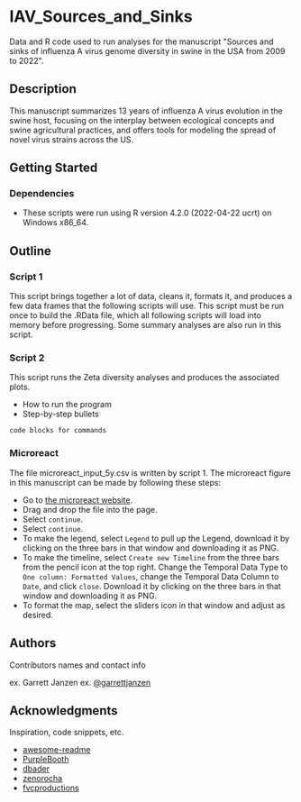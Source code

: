 # IAV_Sources_and_Sinks

Data and R code used to run analyses for the manuscript "Sources and sinks of influenza A virus genome diversity in swine in the USA from 2009 to 2022".

## Description

This manuscript summarizes 13 years of influenza A virus evolution in the swine host, focusing on the interplay between ecological concepts and swine agricultural practices, and offers tools for modeling the spread of novel virus strains across the US.

## Getting Started

### Dependencies

* These scripts were run using R version 4.2.0 (2022-04-22 ucrt) on Windows x86_64.


## Outline

### Script 1
This script brings together a lot of data, cleans it, formats it, and produces a few data frames that the following scripts will use. This script must be run once to build the .RData file, which all following scripts will load into memory before progressing. Some summary analyses are also run in this script.



### Script 2
This script runs the Zeta diversity analyses and produces the associated plots.

* How to run the program
* Step-by-step bullets
```
code blocks for commands
```

### Microreact
The file microreact_input_5y.csv is written by script 1. The microreact figure in this manuscript can be made by following these steps:
 * Go to [the microreact website](https://microreact.org/upload).
 * Drag and drop the file into the page.
 * Select `continue`.
 * Select `continue`.
 * To make the legend, select `Legend` to pull up the Legend, download it by clicking on the three bars in that window and downloading it as PNG.
 * To make the timeline, select `Create new Timeline` from the three bars from the pencil icon at the top right. Change the Temporal Data Type to `One column: Formatted Values`, change the Temporal Data Column to `Date`, and click `close`. Download it by clicking on the three bars in that window and downloading it as PNG.
 * To format the map, select the sliders icon in that window and adjust as desired.
   
## Authors

Contributors names and contact info

ex. Garrett Janzen
ex. [@garrettjanzen](https://twitter.com/garrettjanzen)

## Acknowledgments

Inspiration, code snippets, etc.
* [awesome-readme](https://github.com/matiassingers/awesome-readme)
* [PurpleBooth](https://gist.github.com/PurpleBooth/109311bb0361f32d87a2)
* [dbader](https://github.com/dbader/readme-template)
* [zenorocha](https://gist.github.com/zenorocha/4526327)
* [fvcproductions](https://gist.github.com/fvcproductions/1bfc2d4aecb01a834b46)
